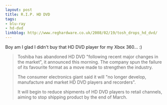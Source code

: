 ```yaml
---
layout: post
title: R.I.P. HD DVD
tags:
- blu-ray
- hd-dvd
linkblog: http://www.reghardware.co.uk/2008/02/19/tosh_drops_hd_dvd/
---
```


Boy am I glad I didn't buy that HD DVD player for my Xbox 360... :)

> Toshiba has abandoned HD DVD "following recent major changes in the market", it announced this morning.
> The company spun the failure of its favourite format as a move made to strengthen the industry.
>
> The consumer electronics giant said it will "no longer develop, manufacture and market HD DVD players and
> recorders".
>
> It will begin to reduce shipments of HD DVD players to retail channels, aiming to stop shipping product
> by the end of March.
